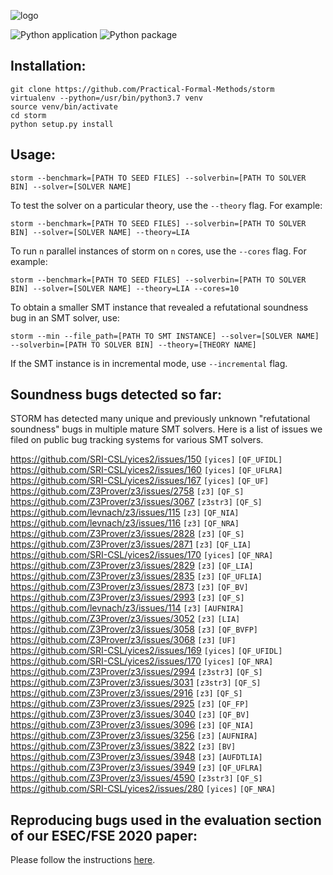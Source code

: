 ![logo](https://user-images.githubusercontent.com/4897599/72667625-29075e00-3a1e-11ea-8179-776e9c4c938d.png)

![Python application](https://github.com/Practical-Formal-Methods/storm/workflows/Python%20application/badge.svg)
![Python package](https://github.com/Practical-Formal-Methods/storm/workflows/Python%20package/badge.svg)

## Installation:
```
git clone https://github.com/Practical-Formal-Methods/storm
virtualenv --python=/usr/bin/python3.7 venv
source venv/bin/activate
cd storm
python setup.py install
```

## Usage:

```
storm --benchmark=[PATH TO SEED FILES] --solverbin=[PATH TO SOLVER BIN] --solver=[SOLVER NAME]
```

To test the solver on a particular theory, use the `--theory` flag. For example:

```
storm --benchmark=[PATH TO SEED FILES] --solverbin=[PATH TO SOLVER BIN] --solver=[SOLVER NAME] --theory=LIA
```

To run `n` parallel instances of storm on `n` cores, use the `--cores` flag. For example:

```
storm --benchmark=[PATH TO SEED FILES] --solverbin=[PATH TO SOLVER BIN] --solver=[SOLVER NAME] --theory=LIA --cores=10
```

To obtain a smaller SMT instance that revealed a refutational soundness bug in an SMT solver, use:
```
storm --min --file_path=[PATH TO SMT INSTANCE] --solver=[SOLVER NAME] --solverbin=[PATH TO SOLVER BIN] --theory=[THEORY NAME] 
```
If the SMT instance is in incremental mode, use `--incremental` flag.


## Soundness bugs detected so far:
STORM has detected many unique and previously unknown "refutational soundness" bugs in 
multiple mature SMT solvers. Here is a list of issues we filed on public bug tracking systems
for various SMT solvers.

https://github.com/SRI-CSL/yices2/issues/150 `[yices]` `[QF_UFIDL]` <br>
https://github.com/SRI-CSL/yices2/issues/160 `[yices]` `[QF_UFLRA]` <br>
https://github.com/SRI-CSL/yices2/issues/167 `[yices]` `[QF_UF]` <br>
https://github.com/Z3Prover/z3/issues/2758 `[z3]` `[QF_S]` <br>
https://github.com/Z3Prover/z3/issues/3067 `[z3str3]` `[QF_S]` <br>
https://github.com/levnach/z3/issues/115 `[z3]` `[QF_NIA]` <br>
https://github.com/levnach/z3/issues/116 `[z3]` `[QF_NRA]` <br>
https://github.com/Z3Prover/z3/issues/2828 `[z3]` `[QF_S]` <br>
https://github.com/Z3Prover/z3/issues/2871 `[z3]` `[QF_LIA]` <br>
https://github.com/SRI-CSL/yices2/issues/170 `[yices]` `[QF_NRA]` <br>
https://github.com/Z3Prover/z3/issues/2829 `[z3]` `[QF_LIA]` <br>
https://github.com/Z3Prover/z3/issues/2835 `[z3]` `[QF_UFLIA]` <br>
https://github.com/Z3Prover/z3/issues/2873 `[z3]` `[QF_BV]` <br>
https://github.com/Z3Prover/z3/issues/2993 `[z3]` `[QF_S]` <br>
https://github.com/levnach/z3/issues/114 `[z3]` `[AUFNIRA]` <br>
https://github.com/Z3Prover/z3/issues/3052 `[z3]` `[LIA]` <br>
https://github.com/Z3Prover/z3/issues/3058 `[z3]` `[QF_BVFP]` <br>
https://github.com/Z3Prover/z3/issues/3068 `[z3]` `[UF]` <br>
https://github.com/SRI-CSL/yices2/issues/169 `[yices]` `[QF_UFIDL]` <br>
https://github.com/SRI-CSL/yices2/issues/170 `[yices]` `[QF_NRA]` <br>
https://github.com/Z3Prover/z3/issues/2994 `[z3str3]` `[QF_S]` <br>
https://github.com/Z3Prover/z3/issues/3031 `[z3str3]` `[QF_S]` <br>
https://github.com/Z3Prover/z3/issues/2916 `[z3]` `[QF_S]` <br>
https://github.com/Z3Prover/z3/issues/2925 `[z3]` `[QF_FP]` <br>
https://github.com/Z3Prover/z3/issues/3040 `[z3]` `[QF_BV]` <br>
https://github.com/Z3Prover/z3/issues/3096 `[z3]` `[QF_NIA]` <br>
https://github.com/Z3Prover/z3/issues/3256 `[z3]` `[AUFNIRA]` <br>
https://github.com/Z3Prover/z3/issues/3822 `[z3]` `[BV]` <br>
https://github.com/Z3Prover/z3/issues/3948 `[z3]` `[AUFDTLIA]` <br>
https://github.com/Z3Prover/z3/issues/3949 `[z3]` `[QF_UFLRA]` <br>
https://github.com/Z3Prover/z3/issues/4590 `[z3str3]` `[QF_S]` <br>
https://github.com/SRI-CSL/yices2/issues/280 `[yices]` `[QF_NRA]` 
 
## Reproducing bugs used in the evaluation section of our ESEC/FSE 2020 paper:
Please follow the instructions 
[here](https://github.com/Practical-Formal-Methods/storm/tree/master/storm/fse_repl).
